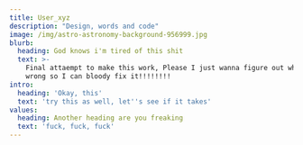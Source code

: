 ```yaml
---
title: User_xyz
description: "Design, words and code"
image: /img/astro-astronomy-background-956999.jpg
blurb:
  heading: God knows i'm tired of this shit
  text: >-
    Final attaempt to make this work, Please I just wanna figure out what's
    wrong so I can bloody fix it!!!!!!!!
intro:
  heading: 'Okay, this'
  text: 'try this as well, let''s see if it takes'
values:
  heading: Another heading are you freaking
  text: 'fuck, fuck, fuck'
---
```

